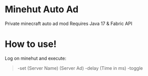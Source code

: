 # Minehut Auto Ad

Private minecraft auto ad mod
Requires Java 17 & Fabric API

# How to use!

Log on minehut and execute:
>-set (Server Name) (Server Ad)
>-delay (Time in ms)
>-toggle
